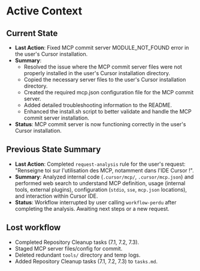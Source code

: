 # Active Context

## Current State
- **Last Action**: Fixed MCP commit server MODULE_NOT_FOUND error in the user's Cursor installation.
- **Summary**: 
  - Resolved the issue where the MCP commit server files were not properly installed in the user's Cursor installation directory.
  - Copied the necessary server files to the user's Cursor installation directory.
  - Created the required mcp.json configuration file for the MCP commit server.
  - Added detailed troubleshooting information to the README.
  - Enhanced the install.sh script to better validate and handle the MCP commit server installation.
- **Status**: MCP commit server is now functioning correctly in the user's Cursor installation.

## Previous State Summary
- **Last Action**: Completed `request-analysis` rule for the user's request: "Renseigne toi sur l'utilisation des MCP, notamment dans l'IDE Cursor !".
- **Summary**: Analyzed internal code (`.cursor/mcp/`, `.cursor/mcp.json`) and performed web search to understand MCP definition, usage (internal tools, external plugins), configuration (`stdio`, `sse`, `mcp.json` locations), and interaction within Cursor IDE.
- **Status**: Workflow interrupted by user calling `workflow-perdu` after completing the analysis. Awaiting next steps or a new request.

## Lost workflow
- Completed Repository Cleanup tasks (7.1, 7.2, 7.3).
- Staged MCP server files/config for commit.
- Deleted redundant `tools/` directory and temp logs.
- Added Repository Cleanup tasks (7.1, 7.2, 7.3) to `tasks.md`.